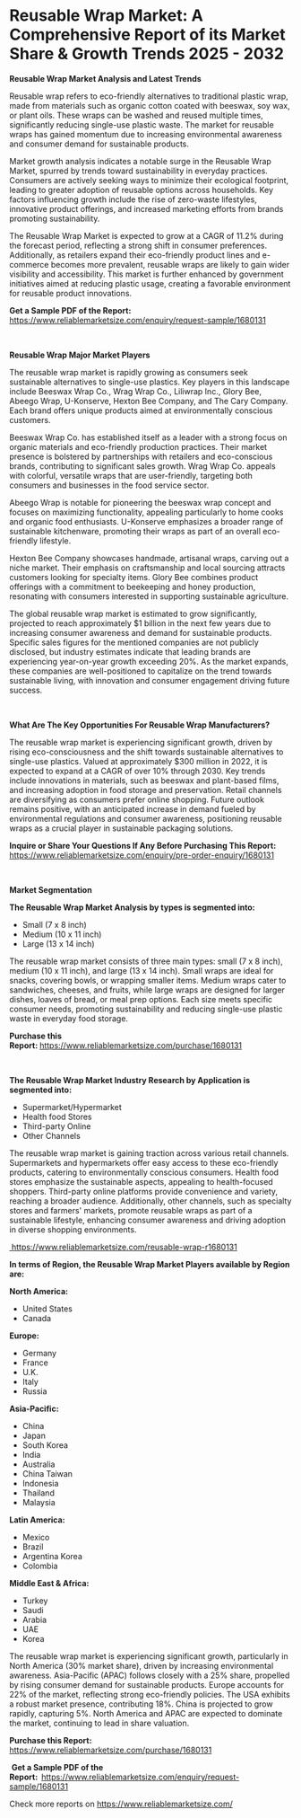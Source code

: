 <p><h1>Reusable Wrap Market: A Comprehensive Report of its Market Share & Growth Trends 2025 - 2032</h1></p><p><strong>Reusable Wrap Market Analysis and Latest Trends</strong></p>
<p><p>Reusable wrap refers to eco-friendly alternatives to traditional plastic wrap, made from materials such as organic cotton coated with beeswax, soy wax, or plant oils. These wraps can be washed and reused multiple times, significantly reducing single-use plastic waste. The market for reusable wraps has gained momentum due to increasing environmental awareness and consumer demand for sustainable products.</p><p>Market growth analysis indicates a notable surge in the Reusable Wrap Market, spurred by trends toward sustainability in everyday practices. Consumers are actively seeking ways to minimize their ecological footprint, leading to greater adoption of reusable options across households. Key factors influencing growth include the rise of zero-waste lifestyles, innovative product offerings, and increased marketing efforts from brands promoting sustainability.</p><p>The Reusable Wrap Market is expected to grow at a CAGR of 11.2% during the forecast period, reflecting a strong shift in consumer preferences. Additionally, as retailers expand their eco-friendly product lines and e-commerce becomes more prevalent, reusable wraps are likely to gain wider visibility and accessibility. This market is further enhanced by government initiatives aimed at reducing plastic usage, creating a favorable environment for reusable product innovations.</p></p>
<p><strong>Get a Sample PDF of the Report:&nbsp;</strong> <a href="https://www.reliablemarketsize.com/enquiry/request-sample/1680131?utm_campaign=1143&utm_medium=2&utm_source=Github&utm_content=ia&utm_term=25032025&utm_id=reusable-wrap">https://www.reliablemarketsize.com/enquiry/request-sample/1680131</a></p>
<p>&nbsp;</p>
<p><strong>Reusable Wrap Major Market Players</strong></p>
<p><p>The reusable wrap market is rapidly growing as consumers seek sustainable alternatives to single-use plastics. Key players in this landscape include Beeswax Wrap Co., Wrag Wrap Co., Liliwrap Inc., Glory Bee, Abeego Wrap, U-Konserve, Hexton Bee Company, and The Cary Company. Each brand offers unique products aimed at environmentally conscious customers.</p><p>Beeswax Wrap Co. has established itself as a leader with a strong focus on organic materials and eco-friendly production practices. Their market presence is bolstered by partnerships with retailers and eco-conscious brands, contributing to significant sales growth. Wrag Wrap Co. appeals with colorful, versatile wraps that are user-friendly, targeting both consumers and businesses in the food service sector.</p><p>Abeego Wrap is notable for pioneering the beeswax wrap concept and focuses on maximizing functionality, appealing particularly to home cooks and organic food enthusiasts. U-Konserve emphasizes a broader range of sustainable kitchenware, promoting their wraps as part of an overall eco-friendly lifestyle.</p><p>Hexton Bee Company showcases handmade, artisanal wraps, carving out a niche market. Their emphasis on craftsmanship and local sourcing attracts customers looking for specialty items. Glory Bee combines product offerings with a commitment to beekeeping and honey production, resonating with consumers interested in supporting sustainable agriculture.</p><p>The global reusable wrap market is estimated to grow significantly, projected to reach approximately $1 billion in the next few years due to increasing consumer awareness and demand for sustainable products. Specific sales figures for the mentioned companies are not publicly disclosed, but industry estimates indicate that leading brands are experiencing year-on-year growth exceeding 20%. As the market expands, these companies are well-positioned to capitalize on the trend towards sustainable living, with innovation and consumer engagement driving future success.</p></p>
<p>&nbsp;</p>
<p><strong>What Are The Key Opportunities For Reusable Wrap Manufacturers?</strong></p>
<p><p>The reusable wrap market is experiencing significant growth, driven by rising eco-consciousness and the shift towards sustainable alternatives to single-use plastics. Valued at approximately $300 million in 2022, it is expected to expand at a CAGR of over 10% through 2030. Key trends include innovations in materials, such as beeswax and plant-based films, and increasing adoption in food storage and preservation. Retail channels are diversifying as consumers prefer online shopping. Future outlook remains positive, with an anticipated increase in demand fueled by environmental regulations and consumer awareness, positioning reusable wraps as a crucial player in sustainable packaging solutions.</p></p>
<p><strong>Inquire or Share Your Questions If Any Before Purchasing This Report:</strong> <a href="https://www.reliablemarketsize.com/enquiry/pre-order-enquiry/1680131?utm_campaign=1143&utm_medium=2&utm_source=Github&utm_content=ia&utm_term=25032025&utm_id=reusable-wrap">https://www.reliablemarketsize.com/enquiry/pre-order-enquiry/1680131</a></p>
<p>&nbsp;</p>
<p><strong>Market Segmentation</strong></p>
<p><strong>The Reusable Wrap Market Analysis by types is segmented into:</strong></p>
<p><ul><li>Small (7 x 8 inch)</li><li>Medium (10 x 11 inch)</li><li>Large (13 x 14 inch)</li></ul></p>
<p><p>The reusable wrap market consists of three main types: small (7 x 8 inch), medium (10 x 11 inch), and large (13 x 14 inch). Small wraps are ideal for snacks, covering bowls, or wrapping smaller items. Medium wraps cater to sandwiches, cheeses, and fruits, while large wraps are designed for larger dishes, loaves of bread, or meal prep options. Each size meets specific consumer needs, promoting sustainability and reducing single-use plastic waste in everyday food storage.</p></p>
<p><strong>Purchase this Report:&nbsp;</strong><a href="https://www.reliablemarketsize.com/purchase/1680131?utm_campaign=1143&utm_medium=2&utm_source=Github&utm_content=ia&utm_term=25032025&utm_id=reusable-wrap">https://www.reliablemarketsize.com/purchase/1680131</a></p>
<p>&nbsp;</p>
<p><strong>The Reusable Wrap Market Industry Research by Application is segmented into:</strong></p>
<p><ul><li>Supermarket/Hypermarket</li><li>Health food Stores</li><li>Third-party Online</li><li>Other Channels</li></ul></p>
<p><p>The reusable wrap market is gaining traction across various retail channels. Supermarkets and hypermarkets offer easy access to these eco-friendly products, catering to environmentally conscious consumers. Health food stores emphasize the sustainable aspects, appealing to health-focused shoppers. Third-party online platforms provide convenience and variety, reaching a broader audience. Additionally, other channels, such as specialty stores and farmers' markets, promote reusable wraps as part of a sustainable lifestyle, enhancing consumer awareness and driving adoption in diverse shopping environments.</p></p>
<p><a href="https://www.reliablemarketsize.com/reusable-wrap-r1680131?utm_campaign=1143&utm_medium=2&utm_source=Github&utm_content=ia&utm_term=25032025&utm_id=reusable-wrap">&nbsp;https://www.reliablemarketsize.com/reusable-wrap-r1680131</a></p>
<p><strong>In terms of Region, the Reusable Wrap Market Players available by Region are:</strong></p>
<p>
    <p> <strong> North America: </strong>
        <ul>
            <li>United States</li>
            <li>Canada</li>
        </ul>
        </p> 
    <p> <strong> Europe: </strong>
        <ul>
            <li>Germany</li>
            <li>France</li>
            <li>U.K.</li>
            <li>Italy</li>
            <li>Russia</li>
        </ul>
        </p> 
    <p> <strong> Asia-Pacific: </strong>
        <ul>
            <li>China</li>
            <li>Japan</li>
            <li>South Korea</li>
            <li>India</li>
            <li>Australia</li>
            <li>China Taiwan</li>
            <li>Indonesia</li>
            <li>Thailand</li>
            <li>Malaysia</li>
        </ul>
        </p> 
    <p> <strong> Latin America: </strong>
        <ul>
            <li>Mexico</li>
            <li>Brazil</li>
            <li>Argentina Korea</li>
            <li>Colombia</li>
        </ul>
        </p> 
    <p> <strong> Middle East & Africa: </strong>
        <ul>
            <li>Turkey</li>
            <li>Saudi</li>
            <li>Arabia</li>
            <li>UAE</li>
            <li>Korea</li>
        </ul>
    </p>
    </p>
<p><p>The reusable wrap market is experiencing significant growth, particularly in North America (30% market share), driven by increasing environmental awareness. Asia-Pacific (APAC) follows closely with a 25% share, propelled by rising consumer demand for sustainable products. Europe accounts for 22% of the market, reflecting strong eco-friendly policies. The USA exhibits a robust market presence, contributing 18%. China is projected to grow rapidly, capturing 5%. North America and APAC are expected to dominate the market, continuing to lead in share valuation.</p></p>
<p><strong>Purchase this Report: </strong><a href="https://www.reliablemarketsize.com/purchase/1680131?utm_campaign=1143&utm_medium=2&utm_source=Github&utm_content=ia&utm_term=25032025&utm_id=reusable-wrap">https://www.reliablemarketsize.com/purchase/1680131</a></p>
<p>&nbsp;<strong>Get a Sample PDF of the Report:&nbsp;&nbsp;</strong><a href="https://www.reliablemarketsize.com/enquiry/request-sample/1680131?utm_campaign=1143&utm_medium=2&utm_source=Github&utm_content=ia&utm_term=25032025&utm_id=reusable-wrap">https://www.reliablemarketsize.com/enquiry/request-sample/1680131</a></p>
<p><strong></strong></p>
<p>Check more reports on <a href="https://www.reliablemarketsize.com/?utm_campaign=1143&utm_medium=2&utm_source=Github&utm_content=ia&utm_term=25032025&utm_id=reusable-wrap">https://www.reliablemarketsize.com/</a></p>